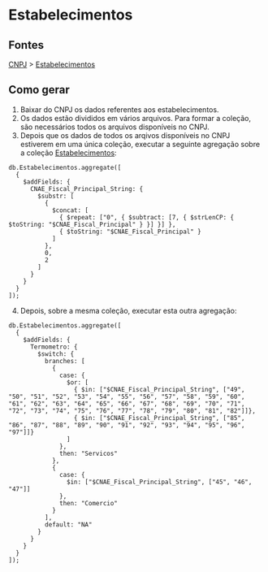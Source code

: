# Estabelecimentos

## Fontes 

[CNPJ](../../CNPJ.md) > [Estabelecimentos](./Estabelecimentos.md)

## Como gerar

1. Baixar do CNPJ os dados referentes aos estabelecimentos.
2. Os dados estão divididos em vários arquivos. Para formar a coleção, são necessários todos os arquivos disponíveis no CNPJ.
3. Depois que os dados de todos os arqivos disponíveis no CNPJ estiverem em uma única coleção, executar a seguinte agregação sobre a coleção [Estabelecimentos](./Estabelecimentos.md):

```
db.Estabelecimentos.aggregate([
  {
    $addFields: {
      CNAE_Fiscal_Principal_String: {
        $substr: [
          {
            $concat: [
              { $repeat: ["0", { $subtract: [7, { $strLenCP: { $toString: "$CNAE_Fiscal_Principal" } }] }] },
              { $toString: "$CNAE_Fiscal_Principal" }
            ]
          },
          0,
          2
        ]
      }
    }
  }
]);
```
4. Depois, sobre a mesma coleção, executar esta outra agregação:

```
db.Estabelecimentos.aggregate([
  {
    $addFields: {
      Termometro: {
        $switch: {
          branches: [
            {
              case: {
                $or: [
                  { $in: ["$CNAE_Fiscal_Principal_String", ["49", "50", "51", "52", "53", "54", "55", "56", "57", "58", "59", "60", "61", "62", "63", "64", "65", "66", "67", "68", "69", "70", "71", "72", "73", "74", "75", "76", "77", "78", "79", "80", "81", "82"]]},
                  { $in: ["$CNAE_Fiscal_Principal_String", ["85", "86", "87", "88", "89", "90", "91", "92", "93", "94", "95", "96", "97"]]}
                ]
              },
              then: "Servicos"
            },
            {
              case: {
                $in: ["$CNAE_Fiscal_Principal_String", ["45", "46", "47"]]
              },
              then: "Comercio"
            }
          ],
          default: "NA"
        }
      }
    }
  }
]);
```